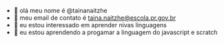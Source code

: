 - 👋 olá meu nome é @tainanaitzhe
- 👀 meu email de contato é taina.naitzhe@escola.pr.gov.br
- 👀 eu estou interessado em aprender nivas linguagens 
- 🌱 eu estou aprendendo a progamar a linguagem do javascript e scratch
